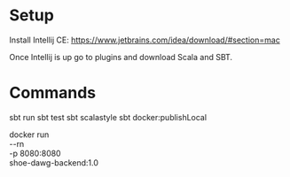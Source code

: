 # Setup
Install Intellij CE: https://www.jetbrains.com/idea/download/#section=mac 

Once Intellij is up go to plugins and download Scala and SBT.

# Commands
sbt run
sbt test
sbt scalastyle
sbt docker:publishLocal

docker run \
--rn \
-p 8080:8080 \
shoe-dawg-backend:1.0
